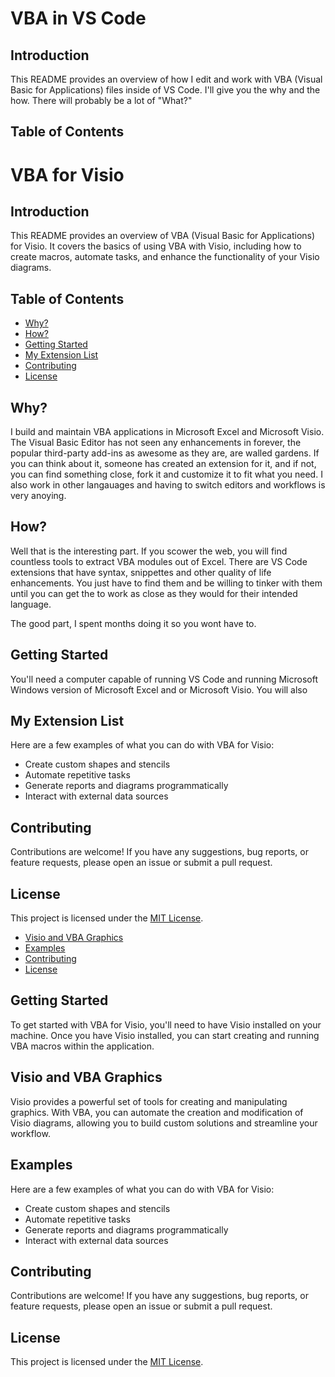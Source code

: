 # VBA in VS Code

## Introduction

This README provides an overview of how I edit and work with VBA (Visual Basic for Applications) files inside of VS Code. I'll give you the why and the how. There will probably be a lot of "What?"

## Table of Contents


# VBA for Visio

## Introduction

This README provides an overview of VBA (Visual Basic for Applications) for Visio. It covers the basics of using VBA with Visio, including how to create macros, automate tasks, and enhance the functionality of your Visio diagrams.

## Table of Contents

- [Why?](#why?)
- [How?](#how?)
- [Getting Started](#getting-started)
- [My Extension List](#my-extension-list)
- [Contributing](#contributing)
- [License](#license)

## Why?

I build and maintain VBA applications in Microsoft Excel and Microsoft Visio. The Visual Basic Editor has not seen any enhancements in forever, the popular third-party add-ins as awesome as they are, are walled gardens. If you can think about it, someone has created an extension for it, and if not, you can find something close, fork it and customize it to fit what you need. I also work in other langauages and having to switch editors and workflows is very anoying.

## How?

Well that is the interesting part. If you scower the web, you will find countless tools to extract VBA modules out of Excel. There are VS Code extensions that have syntax, snippettes and other quality of life enhancements. You just have to find them and be willing to tinker with them until you can get the to work as close as they would for their intended language. 

The good part, I spent months doing it so you wont have to.

## Getting Started

You'll need a computer capable of running VS Code and running Microsoft Windows version of Microsoft Excel and or Microsoft Visio. You will also 

## My Extension List

Here are a few examples of what you can do with VBA for Visio:

- Create custom shapes and stencils
- Automate repetitive tasks
- Generate reports and diagrams programmatically
- Interact with external data sources

## Contributing

Contributions are welcome! If you have any suggestions, bug reports, or feature requests, please open an issue or submit a pull request.

## License

This project is licensed under the [MIT License](LICENSE).

- [Visio and VBA Graphics](#visio-and-vba-graphics)
- [Examples](#examples)
- [Contributing](#contributing)
- [License](#license)

## Getting Started

To get started with VBA for Visio, you'll need to have Visio installed on your machine. Once you have Visio installed, you can start creating and running VBA macros within the application.

## Visio and VBA Graphics

Visio provides a powerful set of tools for creating and manipulating graphics. With VBA, you can automate the creation and modification of Visio diagrams, allowing you to build custom solutions and streamline your workflow.

## Examples

Here are a few examples of what you can do with VBA for Visio:

- Create custom shapes and stencils
- Automate repetitive tasks
- Generate reports and diagrams programmatically
- Interact with external data sources

## Contributing

Contributions are welcome! If you have any suggestions, bug reports, or feature requests, please open an issue or submit a pull request.

## License

This project is licensed under the [MIT License](LICENSE).
